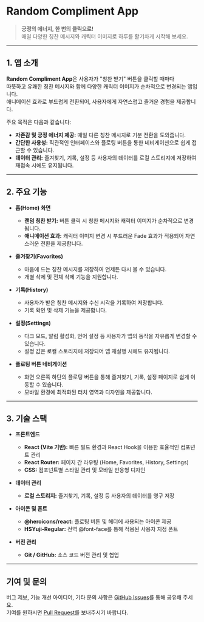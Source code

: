 # Random Compliment App

> **긍정의 에너지, 한 번의 클릭으로!**  
> 매일 다양한 칭찬 메시지와 캐릭터 이미지로 하루를 활기차게 시작해 보세요.

---

## 1. 앱 소개

**Random Compliment App**은 사용자가 "칭찬 받기" 버튼을 클릭할 때마다  
따뜻하고 유쾌한 칭찬 메시지와 함께 다양한 캐릭터 이미지가 순차적으로 변경되는 앱입니다.  
애니메이션 효과로 부드럽게 전환되어, 사용자에게 자연스럽고 즐거운 경험을 제공합니다.

주요 목적은 다음과 같습니다:
- **자존감 및 긍정 에너지 제공:** 매일 다른 칭찬 메시지로 기분 전환을 도와줍니다.
- **간단한 사용성:** 직관적인 인터페이스와 플로팅 버튼을 통한 네비게이션으로 쉽게 접근할 수 있습니다.
- **데이터 관리:** 즐겨찾기, 기록, 설정 등 사용자의 데이터를 로컬 스토리지에 저장하여 재접속 시에도 유지됩니다.

---

## 2. 주요 기능

- **홈(Home) 화면**
  - **랜덤 칭찬 받기:** 버튼 클릭 시 칭찬 메시지와 캐릭터 이미지가 순차적으로 변경됩니다.
  - **애니메이션 효과:** 캐릭터 이미지 변경 시 부드러운 Fade 효과가 적용되어 자연스러운 전환을 제공합니다.

- **즐겨찾기(Favorites)**
  - 마음에 드는 칭찬 메시지를 저장하여 언제든 다시 볼 수 있습니다.
  - 개별 삭제 및 전체 삭제 기능을 지원합니다.

- **기록(History)**
  - 사용자가 받은 칭찬 메시지와 수신 시각을 기록하여 저장합니다.
  - 기록 확인 및 삭제 기능을 제공합니다.

- **설정(Settings)**
  - 다크 모드, 알림 활성화, 언어 설정 등 사용자가 앱의 동작을 자유롭게 변경할 수 있습니다.
  - 설정 값은 로컬 스토리지에 저장되어 앱 재실행 시에도 유지됩니다.

- **플로팅 버튼 네비게이션**
  - 화면 오른쪽 하단의 플로팅 버튼을 통해 즐겨찾기, 기록, 설정 페이지로 쉽게 이동할 수 있습니다.
  - 모바일 환경에 최적화된 터치 영역과 디자인을 제공합니다.

---

## 3. 기술 스택

- **프론트엔드**
  - **React (Vite 기반):** 빠른 빌드 환경과 React Hook을 이용한 효율적인 컴포넌트 관리
  - **React Router:** 페이지 간 라우팅 (Home, Favorites, History, Settings)
  - **CSS:** 컴포넌트별 스타일 관리 및 모바일 반응형 디자인

- **데이터 관리**
  - **로컬 스토리지:** 즐겨찾기, 기록, 설정 등 사용자의 데이터를 영구 저장

- **아이콘 및 폰트**
  - **@heroicons/react:** 플로팅 버튼 및 헤더에 사용되는 아이콘 제공
  - **HSYuji-Regular:** 전역 @font-face를 통해 적용된 사용자 지정 폰트

- **버전 관리**
  - **Git / GitHub:** 소스 코드 버전 관리 및 협업

---

## 기여 및 문의

버그 제보, 기능 개선 아이디어, 기타 문의 사항은 [GitHub Issues](https://github.com/your-repo/random-compliment-app/issues)를 통해 공유해 주세요.  
기여를 원하시면 [Pull Request](https://github.com/your-repo/random-compliment-app/pulls)를 보내주시기 바랍니다.